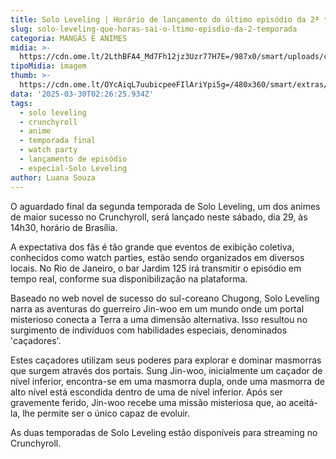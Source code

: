 ```yaml
---
title: Solo Leveling | Horário de lançamento do último episódio da 2ª temporada
slug: solo-leveling-que-horas-sai-o-ltimo-episdio-da-2-temporada
categoria: MANGÁS E ANIMES
midia: >-
  https://cdn.ome.lt/2LthBFA4_Md7Fh12jz3Uzr77H7E=/987x0/smart/uploads/conteudo/fotos/sololeveling_0pLRp45.jpg
tipoMidia: imagem
thumb: >-
  https://cdn.ome.lt/OYcAiqL7uubicpeeFIlAriYpi5g=/480x360/smart/extras/conteudos/sololeveling_HgSh0ho.jpg
data: '2025-03-30T02:26:25.934Z'
tags:
  - solo leveling
  - crunchyroll
  - anime
  - temporada final
  - watch party
  - lançamento de episódio
  - especial-Solo Leveling
author: Luana Souza
---
```


O aguardado final da segunda temporada de Solo Leveling, um dos animes de maior sucesso no Crunchyroll, será lançado neste sábado, dia 29, às 14h30, horário de Brasília. 

A expectativa dos fãs é tão grande que eventos de exibição coletiva, conhecidos como watch parties, estão sendo organizados em diversos locais. No Rio de Janeiro, o bar Jardim 125 irá transmitir o episódio em tempo real, conforme sua disponibilização na plataforma. 

Baseado no web novel de sucesso do sul-coreano Chugong, Solo Leveling narra as aventuras do guerreiro Jin-woo em um mundo onde um portal misterioso conecta a Terra a uma dimensão alternativa. Isso resultou no surgimento de indivíduos com habilidades especiais, denominados 'caçadores'. 

Estes caçadores utilizam seus poderes para explorar e dominar masmorras que surgem através dos portais. Sung Jin-woo, inicialmente um caçador de nível inferior, encontra-se em uma masmorra dupla, onde uma masmorra de alto nível está escondida dentro de uma de nível inferior. Após ser gravemente ferido, Jin-woo recebe uma missão misteriosa que, ao aceitá-la, lhe permite ser o único capaz de evoluir. 

As duas temporadas de Solo Leveling estão disponíveis para streaming no Crunchyroll.

